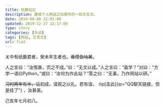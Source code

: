 ```yaml
---
title: 纸鹿站记
description: 建成个人网站之后撰写的一段文言文。
date: 2019-08-08 22:01:00
updated: 2019-12-27 22:17:00
type: story
categories: [杂谈]
tags: [网站, 文言文]
url: fca3
---
```


关中有纸鹿君者，癸未年生者也。~~善摸鱼咕甚~~。

人之言曰：“汝惰甚，页之不成。”曰：“无文以成。”人之言曰：“盍学？”对曰：“方学一语曰Python。”或曰：“汝何为作此站？”答之曰：“无事，乃作网站以研。”

~~习时两年有半，~~&zwj;站初成，请观之以礼。若有误， :tip[击此]{ip="QQ聊天链接，但是挂了"} ，汝甚美。

己亥年七月初八。
